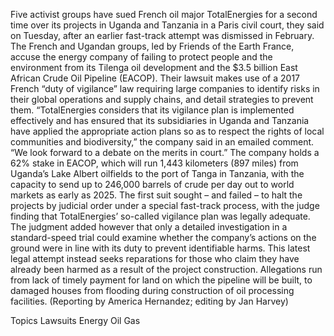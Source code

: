 Five activist groups have sued French oil major TotalEnergies for a second time over its projects in Uganda and Tanzania in a Paris civil court, they said on Tuesday, after an earlier fast-track attempt was dismissed in February.
The French and Ugandan groups, led by Friends of the Earth France, accuse the energy company of failing to protect people and the environment from its Tilenga oil development and the $3.5 billion East African Crude Oil Pipeline (EACOP).
Their lawsuit makes use of a 2017 French “duty of vigilance” law requiring large companies to identify risks in their global operations and supply chains, and detail strategies to prevent them.
“TotalEnergies considers that its vigilance plan is implemented effectively and has ensured that its subsidiaries in Uganda and Tanzania have applied the appropriate action plans so as to respect the rights of local communities and biodiversity,” the company said in an emailed comment.
“We look forward to a debate on the merits in court.”
The company holds a 62% stake in EACOP, which will run 1,443 kilometers (897 miles) from Uganda’s Lake Albert oilfields to the port of Tanga in Tanzania, with the capacity to send up to 246,000 barrels of crude per day out to world markets as early as 2025.
The first suit sought – and failed – to halt the projects by judicial order under a special fast-track process, with the judge finding that TotalEnergies’ so-called vigilance plan was legally adequate.
The judgment added however that only a detailed investigation in a standard-speed trial could examine whether the company’s actions on the ground were in line with its duty to prevent identifiable harms.
This latest legal attempt instead seeks reparations for those who claim they have already been harmed as a result of the project construction.
Allegations run from lack of timely payment for land on which the pipeline will be built, to damaged houses from flooding during construction of oil processing facilities.
(Reporting by America Hernandez; editing by Jan Harvey)

Topics
Lawsuits
Energy
Oil Gas
